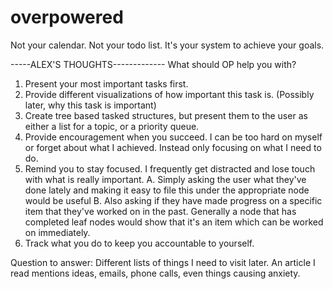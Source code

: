 overpowered
===========

Not your calendar. Not your todo list. It's your system to achieve your goals.



-----ALEX'S THOUGHTS-------------
What should OP help you with?

1. Present your most important tasks first.
2. Provide different visualizations of how important this task is. (Possibly later, why this task is important)
3. Create tree based tasked structures, but present them to the user as either a list for a topic, or a priority queue.
4. Provide encouragement when you succeed. I can be too hard on myself or forget about what I achieved. Instead only focusing on what I need to do.
5. Remind you to stay focused. I frequently get distracted and lose touch with what is really important.
  A. Simply asking the user what they've done lately and making it easy to file this under the appropriate node would be useful
  B. Also asking if they have made progress on a specific item that they've worked on in the past. Generally a node that has completed leaf nodes
     would show that it's an item which can be worked on immediately.
6. Track what you do to keep you accountable to yourself.


Question to answer: 
  Different lists of things I need to visit later. An article I read mentions ideas, emails, phone calls, even things causing anxiety.
